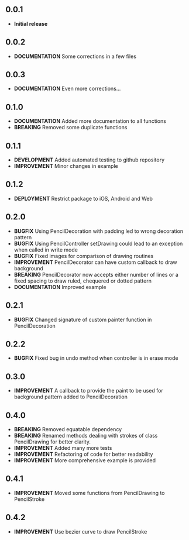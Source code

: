 ## 0.0.1

* **Initial release**

## 0.0.2

* **DOCUMENTATION** Some corrections in a few files

## 0.0.3

* **DOCUMENTATION** Even more corrections...

## 0.1.0

* **DOCUMENTATION** Added more documentation to all functions
* **BREAKING** Removed some duplicate functions

## 0.1.1

* **DEVELOPMENT** Added automated testing to github repository
* **IMPROVEMENT** Minor changes in example

## 0.1.2

* **DEPLOYMENT** Restrict package to iOS, Android and Web

## 0.2.0

* **BUGFIX** Using PencilDecoration with padding led to wrong decoration pattern
* **BUGFIX** Using PencilController setDrawing could lead to an exception when called in write mode
* **BUGFIX** Fixed images for comparison of drawing routines
* **IMPROVEMENT** PencilDecorator can have custom callback to draw background
* **BREAKING** PencilDecorator now accepts either number of lines or a fixed spacing to draw ruled, chequered or dotted pattern
* **DOCUMENTATION** Improved example

## 0.2.1

* **BUGFIX** Changed signature of custom painter function in PencilDecoration

## 0.2.2

* **BUGFIX** Fixed bug in undo method when controller is in erase mode

## 0.3.0

* **IMPROVEMENT** A callback to provide the paint to be used for background pattern added to PencilDecoration

## 0.4.0

* **BREAKING** Removed equatable dependency
* **BREAKING** Renamed methods dealing with strokes of class PencilDrawing for better clarity.
* **IMPROVEMENT** Added many more tests
* **IMPROVEMENT** Refactoring of code for better readability
* **IMPROVEMENT** More comprehensive example is provided

## 0.4.1

* **IMPROVEMENT** Moved some functions from PencilDrawing to PencilStroke

## 0.4.2
* **IMPROVEMENT** Use bezier curve to draw PencilStroke



